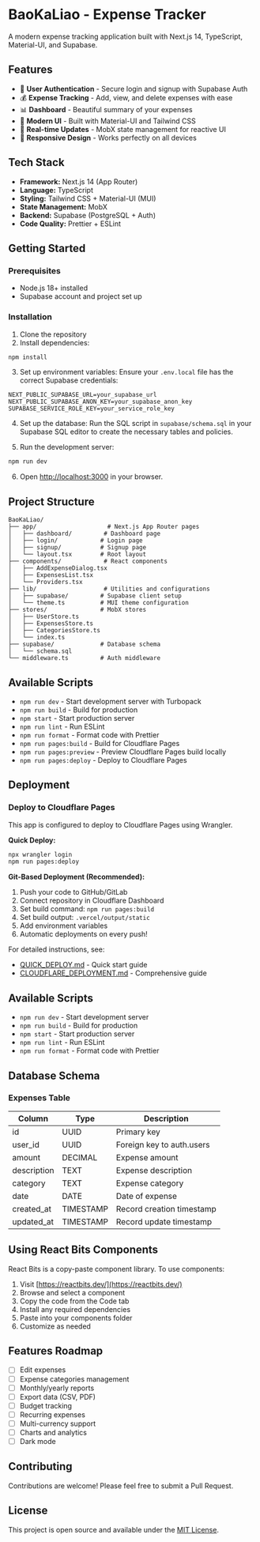 # BaoKaLiao - Expense Tracker

A modern expense tracking application built with Next.js 14, TypeScript, Material-UI, and Supabase.

## Features

- 🔐 **User Authentication** - Secure login and signup with Supabase Auth
- 💰 **Expense Tracking** - Add, view, and delete expenses with ease
- 📊 **Dashboard** - Beautiful summary of your expenses
- 🎨 **Modern UI** - Built with Material-UI and Tailwind CSS
- 🔄 **Real-time Updates** - MobX state management for reactive UI
- 📱 **Responsive Design** - Works perfectly on all devices

## Tech Stack

- **Framework:** Next.js 14 (App Router)
- **Language:** TypeScript
- **Styling:** Tailwind CSS + Material-UI (MUI)
- **State Management:** MobX
- **Backend:** Supabase (PostgreSQL + Auth)
- **Code Quality:** Prettier + ESLint

## Getting Started

### Prerequisites

- Node.js 18+ installed
- Supabase account and project set up

### Installation

1. Clone the repository
2. Install dependencies:

```bash
npm install
```

3. Set up environment variables:
   Ensure your `.env.local` file has the correct Supabase credentials:

```env
NEXT_PUBLIC_SUPABASE_URL=your_supabase_url
NEXT_PUBLIC_SUPABASE_ANON_KEY=your_supabase_anon_key
SUPABASE_SERVICE_ROLE_KEY=your_service_role_key
```

4. Set up the database:
   Run the SQL script in `supabase/schema.sql` in your Supabase SQL editor to create the necessary tables and policies.

5. Run the development server:

```bash
npm run dev
```

6. Open [http://localhost:3000](http://localhost:3000) in your browser.

## Project Structure

```
BaoKaLiao/
├── app/                    # Next.js App Router pages
│   ├── dashboard/         # Dashboard page
│   ├── login/            # Login page
│   ├── signup/           # Signup page
│   └── layout.tsx        # Root layout
├── components/            # React components
│   ├── AddExpenseDialog.tsx
│   ├── ExpensesList.tsx
│   └── Providers.tsx
├── lib/                   # Utilities and configurations
│   ├── supabase/         # Supabase client setup
│   └── theme.ts          # MUI theme configuration
├── stores/               # MobX stores
│   ├── UserStore.ts
│   ├── ExpensesStore.ts
│   ├── CategoriesStore.ts
│   └── index.ts
├── supabase/             # Database schema
│   └── schema.sql
└── middleware.ts         # Auth middleware
```

## Available Scripts

- `npm run dev` - Start development server with Turbopack
- `npm run build` - Build for production
- `npm start` - Start production server
- `npm run lint` - Run ESLint
- `npm run format` - Format code with Prettier
- `npm run pages:build` - Build for Cloudflare Pages
- `npm run pages:preview` - Preview Cloudflare Pages build locally
- `npm run pages:deploy` - Deploy to Cloudflare Pages

## Deployment

### Deploy to Cloudflare Pages

This app is configured to deploy to Cloudflare Pages using Wrangler.

**Quick Deploy:**

```bash
npx wrangler login
npm run pages:deploy
```

**Git-Based Deployment (Recommended):**

1. Push your code to GitHub/GitLab
2. Connect repository in Cloudflare Dashboard
3. Set build command: `npm run pages:build`
4. Set build output: `.vercel/output/static`
5. Add environment variables
6. Automatic deployments on every push!

For detailed instructions, see:

- [QUICK_DEPLOY.md](./QUICK_DEPLOY.md) - Quick start guide
- [CLOUDFLARE_DEPLOYMENT.md](./CLOUDFLARE_DEPLOYMENT.md) - Comprehensive guide

## Available Scripts

- `npm run dev` - Start development server
- `npm run build` - Build for production
- `npm start` - Start production server
- `npm run lint` - Run ESLint
- `npm run format` - Format code with Prettier

## Database Schema

### Expenses Table

| Column      | Type      | Description               |
| ----------- | --------- | ------------------------- |
| id          | UUID      | Primary key               |
| user_id     | UUID      | Foreign key to auth.users |
| amount      | DECIMAL   | Expense amount            |
| description | TEXT      | Expense description       |
| category    | TEXT      | Expense category          |
| date        | DATE      | Date of expense           |
| created_at  | TIMESTAMP | Record creation timestamp |
| updated_at  | TIMESTAMP | Record update timestamp   |

## Using React Bits Components

React Bits is a copy-paste component library. To use components:

1. Visit [https://reactbits.dev/](https://reactbits.dev/)
2. Browse and select a component
3. Copy the code from the Code tab
4. Install any required dependencies
5. Paste into your components folder
6. Customize as needed

## Features Roadmap

- [ ] Edit expenses
- [ ] Expense categories management
- [ ] Monthly/yearly reports
- [ ] Export data (CSV, PDF)
- [ ] Budget tracking
- [ ] Recurring expenses
- [ ] Multi-currency support
- [ ] Charts and analytics
- [ ] Dark mode

## Contributing

Contributions are welcome! Please feel free to submit a Pull Request.

## License

This project is open source and available under the [MIT License](LICENSE).
